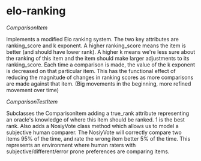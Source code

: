elo-ranking
===========

*ComparisonItem*

Implements a modified Elo ranking system. The two key attributes are ranking_score and k exponent. A higher ranking_score means the item is better (and should have lower rank). A higher k means we're less sure about the ranking of this item and the item should make larger adjustments to its ranking_score. Each time a comparison is made, the value of the k exponent is decreased on that particular item. This has the functional effect of reducing the magnitude of changes in ranking scores as more comparisons are made against that item. (Big movements in the beginning, more refined movement over time)

*ComparisonTestItem*

Subclasses the ComparisonItem adding a true_rank attribute representing an oracle's knowledge of where this item should be ranked. 1 is the best rank. Also adds a NosiyVote class method which allows us to model a subjective human comparer. The NosiyVote will correctly compare two items 95% of the time, and rate the wrong item better 5% of the time. This represents an environment where human raters with subjective/different/error prone preferences are comparing items.
